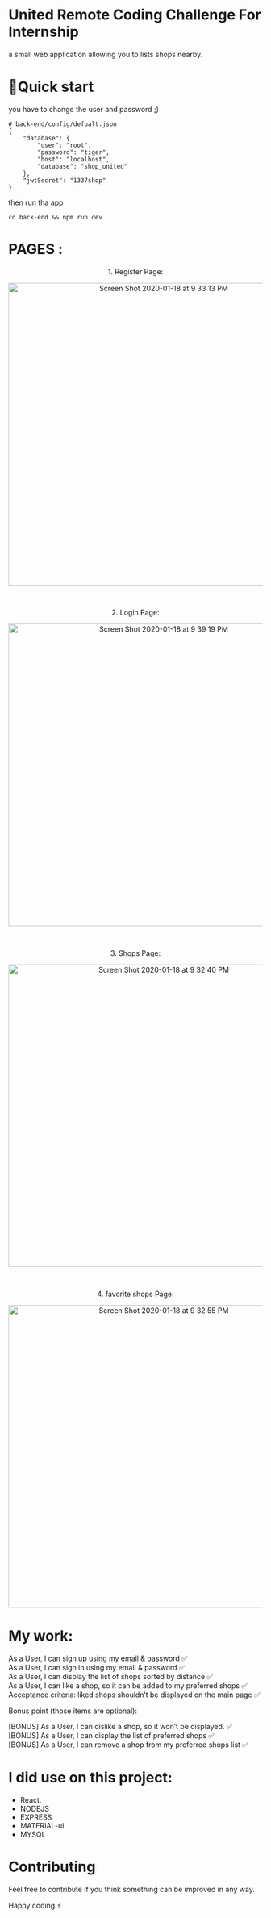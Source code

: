 



# United Remote Coding Challenge For Internship
a small web application allowing you to
lists shops nearby.

# 🚀Quick start

you have to change the user and password ;)

```
# back-end/config/defualt.json
{
    "database": {
        "user": "root",
        "password": "tiger",
        "host": "localhost",
        "database": "shop_united"
    },
    "jwtSecret": "1337shop"
}
```
then run tha app
<br>
```
cd back-end && npm run dev
```


# PAGES :
<p align="center">
1. Register Page:
</p>
<p align="center">
<img width="600" alt="Screen Shot 2020-01-18 at 9 33 13 PM" src="https://user-images.githubusercontent.com/47558088/72670368-f6209280-3a3c-11ea-8f4b-b0697f836b2b.png">
</p>
<br>
<p align="center">
2. Login Page:
</p>
<p align="center">
<img width="600" alt="Screen Shot 2020-01-18 at 9 39 19 PM" src="https://user-images.githubusercontent.com/47558088/72670374-05074500-3a3d-11ea-918b-4dc3180e7d0a.png">
</p>
<br>
<p align="center">
3. Shops Page:
</p>
<p align="center">
<img width="600" alt="Screen Shot 2020-01-18 at 9 32 40 PM" src="https://user-images.githubusercontent.com/47558088/72670382-0e90ad00-3a3d-11ea-8485-2e6846893dfb.png">
</p>
<br>
<p align="center">
4. favorite shops Page:
</p>
<p align="center">
<img width="600" alt="Screen Shot 2020-01-18 at 9 32 55 PM" src="https://user-images.githubusercontent.com/47558088/72670386-18b2ab80-3a3d-11ea-8ae4-bb42b87f3fcf.png">
</p>
    </div>

# My work: 

As a User, I can sign up using my email & password ✅<br>
As a User, I can sign in using my email & password ✅<br>
As a User, I can display the list of shops sorted by distance ✅<br>
As a User, I can like a shop, so it can be added to my preferred shops ✅<br>
Acceptance criteria: liked shops shouldn’t be displayed on the main page ✅<br>

Bonus point (those items are optional):<br>

[BONUS] As a User, I can dislike a shop, so it won’t be displayed. ✅<br>
[BONUS] As a User, I can display the list of preferred shops ✅<br>
[BONUS] As a User, I can remove a shop from my preferred shops list ✅<br>

# I did use on this project:
- React.
- NODEJS
- EXPRESS
- MATERIAL-ui
- MYSQL

# Contributing
Feel free to contribute if you think something can be improved in any way.

Happy coding ⚡

